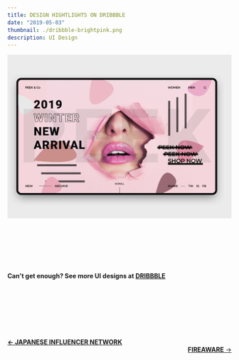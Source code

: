 ```yaml
---
title: DESIGN HIGHTLIGHTS ON DRIBBBLE
date: "2019-05-03"
thumbnail: ./dribbble-brightpink.png
description: UI Design
---
```


<div class="kg-card kg-image-card kg-width-full">

![dribbble](./dribbble-thumbnail.png)

</div>

<div class="kg-card kg-image-card kg-width-full">
  <img alt="" src="https://cdn.dribbble.com/users/2551235/screenshots/8094791/media/aca92eb9892f6accad153fd15332b3df.png" />
</div>

<div class="kg-card kg-image-card kg-width-full">
  <img alt="" src="https://cdn.dribbble.com/users/2551235/screenshots/8276207/media/4701ed80f515f9845184278feb73becf.png" />
</div>

<div class="kg-card kg-image-card kg-width-full">
  <img alt="" src="https://cdn.dribbble.com/users/2551235/screenshots/8271352/media/1756fcb12982ae78a23dbfd20f2f480a.png" />
</div>

<div class="kg-card kg-image-card kg-width-full">
  <img alt="" src="https://cdn.dribbble.com/users/2551235/screenshots/8510839/media/dc2175bca9b2954e60c75f925007d249.png" />
</div>

<div class="kg-card kg-image-card kg-width-full">
  <img alt="" src="https://cdn.dribbble.com/users/2551235/screenshots/7918951/media/7108e61af029166bd95847b7207b7a5c.png" />
</div>

<div>

#### Can't get enough? See more UI designs at [DRIBBBLE](https://dribbble.com/annieuxjourney)

</div>

<br/>
<br/>
<br/>

<br/><br/>

<div style="text-align-last:start;">
  <a href='/JIN'>
    <b>&#8592; JAPANESE INFLUENCER NETWORK</b>
  </a>
</div>

<div style=text-align-last:end>
  
<a href='/fireaware'>
       <b>FIREAWARE</b> &#8594; 
      </a>
</div>

